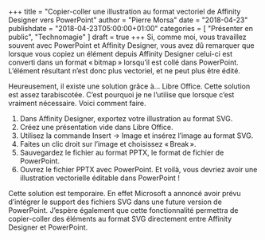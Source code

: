 +++
title       = "Copier-coller une illustration au format vectoriel de Affinity Designer vers PowerPoint"
author      = "Pierre Morsa"
date        = "2018-04-23"
publishdate = "2018-04-23T05:00:00+01:00" 
categories  = [ "Présenter en public", "Technomagie" ]
draft       = true
+++
Si, comme moi, vous travaillez souvent avec PowerPoint et Affinity Designer, vous avez dû remarquer que lorsque vous copiez un élément depuis Affinity Designer celui-ci est converti dans un format « bitmap » lorsqu’il est collé dans PowerPoint. L’élément résultant n’est donc plus vectoriel, et ne peut plus être édité.

Heureusement, il existe une solution grâce à... Libre Office. Cette solution est assez tarabiscotée. C’est pourquoi je ne l’utilise que lorsque c’est vraiment nécessaire. Voici comment faire.

1. Dans Affinity Designer, exportez votre illustration au format SVG.
2. Créez une présentation vide dans Libre Office.
3. Utilisez la commande Insert → Image et insérez l’image au format SVG.
4. Faites un clic droit sur l’image et choisissez « Break ».
5. Sauvegardez le fichier au format PPTX, le format de fichier de PowerPoint.
6. Ouvrez le fichier PPTX avec PowerPoint. Et voilà, vous devriez avoir une illustration vectorielle éditable dans PowerPoint !

Cette solution est temporaire. En effet Microsoft a annoncé avoir prévu d’intégrer le support des fichiers SVG dans une future version de PowerPoint. J’espère également que cette fonctionnalité permettra de copier-coller des éléments au format SVG directement entre Affinity Designer et PowerPoint.
